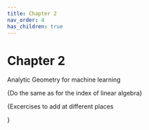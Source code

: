 ```yaml
---
title: Chapter 2
nav_order: 4
has_children: true
---
```


# Chapter 2

Analytic Geometry for machine learning 

{Do the same as for the index of linear algebra}

{Excercises to add at different places


}